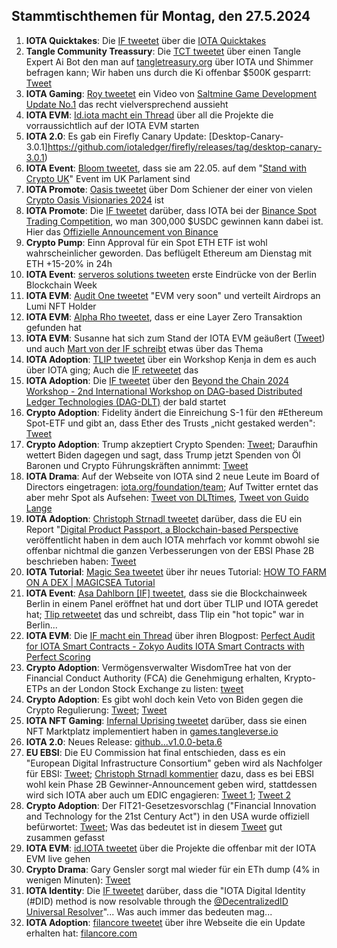## Stammtischthemen für Montag, den 27.5.2024

1. **IOTA Quicktakes**: Die [IF tweetet](https://x.com/iota/status/1792824176874496450) über die [IOTA Quicktakes](https://x.com/i/status/1792824176874496450)
2. **Tangle Community Treassury**: Die [TCT tweetet](https://x.com/TangleTreasury/status/1792642035918238178) über einen Tangle Expert Ai Bot den man auf [tangletreasury.org](https://www.tangletreasury.org/) über IOTA und Shimmer befragen kann; Wir haben uns durch die Ki offenbar $500K gesparrt: [Tweet](https://x.com/Deep_Sea_Iotan/status/1792642680536572094)
3. **IOTA Gaming**: [Roy tweetet](https://x.com/SaltminesRoy/status/1792805978465083452) ein Video von [Saltmine Game Development Update No.1](https://youtu.be/rLuC2dHJH7M?si=oqHzHN1Lvgrj-dqt) das recht vielversprechend aussieht
4. **IOTA EVM**: [Id.iota macht ein Thread](https://x.com/id_iota/status/1792606527284813977) über all die Projekte die vorraussichtlich auf der IOTA EVM starten
5. **IOTA 2.0**: Es gab ein Firefly Canary Update: [Desktop-Canary-3.0.1]https://github.com/iotaledger/firefly/releases/tag/desktop-canary-3.0.1)
6. **IOTA Event**: [Bloom tweetet](https://x.com/bloomwalletio/status/1792593826755785197), dass sie am 22.05. auf dem "[Stand with Crypto UK](https://x.com/StandWCrypto_UK)" Event im UK Parlament sind
7. **IOTA Promote**: [Oasis tweetet](https://x.com/CryptoOasisUAE/status/1792526185240408425) über Dom Schiener der einer von vielen [Crypto Oasis Visionaries 2024](https://cryptooasis.ae/crypto-oasis-visionaries-2024/) ist
8. **IOTA Promote**: Die [IF tweetet](https://x.com/iota/status/1792557242262163877) darüber, dass IOTA bei der [Binance Spot Trading Competition](https://x.com/binance/status/1792555906502136139), wo man 300,000 $USDC gewinnen kann dabei ist. Hier das [Offizielle Announcement von Binance](https://www.binance.com/en/support/announcement/spot-trading-tournament-trade-to-share-300-000-usdc-in-token-vouchers-7a1e4ef8f47e4ef6a45aeb3cf8c01553?hl=en)
9. **Crypto Pump**: Einn Approval für ein Spot ETH ETF ist wohl wahrscheinlicher geworden. Das beflügelt Ethereum am Dienstag mit ETH +15-20% in 24h
10. **IOTA Event**: [serveros solutions tweeten](https://x.com/servrox/status/1792841275068301726) erste Eindrücke von der Berlin Blockchain Week
11. **IOTA EVM**: [Audit One tweetet](https://x.com/auditone_dao/status/1792841885809258503) "EVM very soon" und verteilt Airdrops an Lumi NFT Holder
12. **IOTA EVM**: [Alpha Rho tweetet](https://x.com/0xAlphaRho/status/1792967333029261377), dass er eine Layer Zero Transaktion gefunden hat
13. **IOTA EVM**: Susanne hat sich zum Stand der IOTA EVM geäußert ([Tweet](https://x.com/OTTI28518618/status/1792963970359574843)) und auch [Mart von der IF schreibt](https://x.com/Vrom14286662/status/1792885866110615568) etwas über das Thema
14. **IOTA Adoption**: [TLIP tweetet](https://x.com/TLIP_io/status/1792875867032481988) über ein Workshop Kenja in dem es auch über IOTA ging; Auch die [IF retweetet](https://x.com/iota/status/1792888185766260750) das
15. **IOTA Adoption**: Die [IF tweetet](https://x.com/iota/status/1792903176716169368) über den [Beyond the Chain 2024 Workshop - 2nd International Workshop on DAG-based Distributed Ledger Technologies (DAG-DLT)](https://www.iota.org/foundation/beyond-chain) der bald startet
16. **Crypto Adoption**: Fidelity ändert die Einreichung S-1 für den #Ethereum Spot-ETF und gibt an, dass Ether des Trusts „nicht gestaked werden": [Tweet](https://x.com/TheRobynHD/status/1792865862883410202)
17. **Crypto Adoption**: Trump akzeptiert Crypto Spenden: [Tweet](https://x.com/WatcherGuru/status/1793007848353345591); Daraufhin wettert Biden dagegen und sagt, dass Trump jetzt Spenden von Öl Baronen und Crypto Führungskräften annimmt: [Tweet](https://x.com/BitcoinNewsCom/status/1793016450501734404)
18. **IOTA Drama**: Auf der Webseite von IOTA sind 2 neue Leute im Board of Directors eingetragen: [iota.org/foundation/team](https://www.iota.org/foundation/team); Auf Twitter erntet das aber mehr Spot als Aufsehen: [Tweet von DLTtimes](https://x.com/TheDLTimes/status/1792935439378030668), [Tweet von Guido Lange](https://x.com/GuidoLange/status/1792970390819708960)
19. **IOTA Adoption**: [Christoph Strnadl tweetet](https://x.com/archimate/status/1792953157988835397) darüber, dass die EU ein Report "[Digital Product Passport, a Blockchain-based Perspective](https://blockchain-observatory.ec.europa.eu/publications/digital-product-passport-blockchain-based-perspective_en) veröffentlicht haben in dem auch IOTA mehrfach vor kommt obwohl sie offenbar nichtmal die ganzen Verbesserungen von der EBSI Phase 2B beschrieben haben: [Tweet](https://x.com/archimate/status/1792953813730570571)
20. **IOTA Tutorial**: [Magic Sea tweetet](https://x.com/MagicSeaDEX/status/1792982439716950320) über ihr neues Tutorial: [HOW TO FARM ON A DEX | MAGICSEA Tutorial](https://www.youtube.com/watch?v=fbtvvpkPV9k)
21. **IOTA Event**: [Asa Dahlborn [IF] tweetet](https://x.com/asadahlborn/status/1793278543872299082), dass sie die Blockchainweek Berlin in einem Panel eröffnet hat und dort über TLIP und IOTA geredet hat; [Tlip retweetet](https://x.com/TLIP_io/status/1793316626483310667) das und schreibt, dass Tlip ein "hot topic" war in Berlin...
22. **IOTA EVM**: Die [IF macht ein Thread](https://x.com/iota/status/1793265721939501228) über ihren Blogpost: [Perfect Audit for IOTA Smart Contracts - Zokyo Audits IOTA Smart Contracts with Perfect Scoring](https://blog.iota.org/perfect-audit-iota-smart-contracts/)
23. **Crypto Adoption**: Vermögensverwalter WisdomTree hat von der Financial Conduct Authority (FCA) die Genehmigung erhalten, Krypto-ETPs an der London Stock Exchange zu listen: [tweet](https://x.com/hoss_crypto/status/1793236025956827303)
24. **Crypto Adoption**: Es gibt wohl doch kein Veto von Biden gegen die Crypto Regulierung: [Tweet](https://x.com/intangiblecoins/status/1793285191017886064); [Tweet](https://x.com/TheRobynHD/status/1793289320633086457)
25. **IOTA NFT Gaming**: [Infernal Uprising tweetet](https://x.com/InfernalNFTs/status/1793309966960652666) darüber, dass sie einen NFT Marktplatz implementiert haben in [games.tangleverse.io](https://games.tangleverse.io/)
26. **IOTA 2.0**: Neues Release: [github...v1.0.0-beta.6](https://github.com/iotaledger/iota-core/releases/tag/v1.0.0-beta.6)
27. **EU EBSI**: Die EU Commission hat final entschieden, dass es ein "European Digital Infrastructure Consortium" geben wird als Nachfolger für EBSI: [Tweet](https://x.com/EuCInitiative/status/1793277748691009850); [Christoph Strnadl kommentier](https://x.com/archimate/status/1793544370513416441) dazu, dass es bei EBSI wohl kein Phase 2B Gewinner-Announcement geben wird, stattdessen wird sich IOTA aber auch um EDIC engagieren: [Tweet 1](https://x.com/archimate/status/1793501949951873220); [Tweet 2](https://x.com/archimate/status/1793547490148655518)
28. **Crypto Adoption**: Der FIT21-Gesetzesvorschlag ("Financial Innovation and Technology for the 21st Century Act") in den USA wurde offiziell befürwortet: [Tweet](https://x.com/blockbytescom/status/1793397218445058285); Was das bedeutet ist in diesem [Tweet](https://x.com/TheRobynHD/status/1793397870671872269) gut zusammen gefasst
29. **IOTA EVM**: [id.IOTA tweetet](https://x.com/id_iota/status/1793382852962234460) über die Projekte die offenbar mit der IOTA EVM live gehen
30. **Crypto Drama**: Gary Gensler sorgt mal wieder für ein ETh dump (4% in wenigen Minuten): [Tweet](https://x.com/TheRobynHD/status/1793637804250968379)
31. **IOTA Identity**: Die [IF tweetet](https://x.com/iota/status/1793593638376652977) darüber, dass die  "IOTA Digital Identity (#DID) method is now resolvable through the [@DecentralizedID](https://x.com/DecentralizedID) [Universal Resolver](https://resolver.identity.foundation/#did:iota:0xf4d6f08f5a1b80dd578da7dc1b49c886d580acd4cf7d48119dfeb82b538ad88a)"... Was auch immer das bedeuten mag...
32. **IOTA Adoption**: [filancore tweetet](https://x.com/FilancoreGmbH/status/1793568997058695243) über ihre Webseite die ein Update erhalten hat: [filancore.com](https://filancore.com/)
